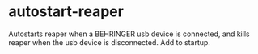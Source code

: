 # autostart-reaper
Autostarts reaper when a BEHRINGER usb device is connected, and kills reaper when the usb device is disconnected. Add to startup.
